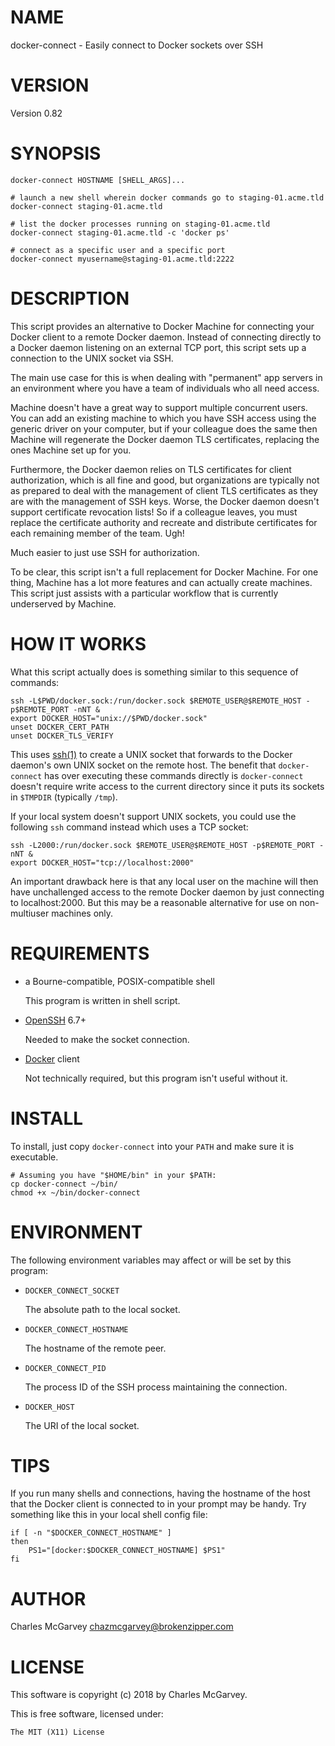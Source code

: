 # NAME

docker-connect - Easily connect to Docker sockets over SSH

# VERSION

Version 0.82

# SYNOPSIS

    docker-connect HOSTNAME [SHELL_ARGS]...

    # launch a new shell wherein docker commands go to staging-01.acme.tld
    docker-connect staging-01.acme.tld

    # list the docker processes running on staging-01.acme.tld
    docker-connect staging-01.acme.tld -c 'docker ps'

    # connect as a specific user and a specific port
    docker-connect myusername@staging-01.acme.tld:2222

# DESCRIPTION

This script provides an alternative to Docker Machine for connecting your Docker client to a remote
Docker daemon. Instead of connecting directly to a Docker daemon listening on an external TCP port,
this script sets up a connection to the UNIX socket via SSH.

The main use case for this is when dealing with "permanent" app servers in an environment where you
have a team of individuals who all need access.

Machine doesn't have a great way to support multiple concurrent users. You can add an existing
machine to which you have SSH access using the generic driver on your computer, but if your
colleague does the same then Machine will regenerate the Docker daemon TLS certificates, replacing
the ones Machine set up for you.

Furthermore, the Docker daemon relies on TLS certificates for client authorization, which is all
fine and good, but organizations are typically not as prepared to deal with the management of client
TLS certificates as they are with the management of SSH keys. Worse, the Docker daemon doesn't
support certificate revocation lists! So if a colleague leaves, you must replace the certificate
authority and recreate and distribute certificates for each remaining member of the team. Ugh!

Much easier to just use SSH for authorization.

To be clear, this script isn't a full replacement for Docker Machine. For one thing, Machine has
a lot more features and can actually create machines. This script just assists with a particular
workflow that is currently underserved by Machine.

# HOW IT WORKS

What this script actually does is something similar to this sequence of commands:

    ssh -L$PWD/docker.sock:/run/docker.sock $REMOTE_USER@$REMOTE_HOST -p$REMOTE_PORT -nNT &
    export DOCKER_HOST="unix://$PWD/docker.sock"
    unset DOCKER_CERT_PATH
    unset DOCKER_TLS_VERIFY

This uses [ssh(1)](http://man.he.net/man1/ssh) to create a UNIX socket that forwards to the Docker daemon's own UNIX socket on
the remote host. The benefit that `docker-connect` has over executing these commands directly is
`docker-connect` doesn't require write access to the current directory since it puts its sockets in
`$TMPDIR` (typically `/tmp`).

If your local system doesn't support UNIX sockets, you could use the following `ssh` command
instead which uses a TCP socket:

    ssh -L2000:/run/docker.sock $REMOTE_USER@$REMOTE_HOST -p$REMOTE_PORT -nNT &
    export DOCKER_HOST="tcp://localhost:2000"

An important drawback here is that any local user on the machine will then have unchallenged access
to the remote Docker daemon by just connecting to localhost:2000. But this may be a reasonable
alternative for use on non-multiuser machines only.

# REQUIREMENTS

- a Bourne-compatible, POSIX-compatible shell

    This program is written in shell script.

- [OpenSSH](https://www.openssh.com) 6.7+

    Needed to make the socket connection.

- [Docker](https://www.docker.com) client

    Not technically required, but this program isn't useful without it.

# INSTALL

To install, just copy `docker-connect` into your `PATH` and make sure it is executable.

    # Assuming you have "$HOME/bin" in your $PATH:
    cp docker-connect ~/bin/
    chmod +x ~/bin/docker-connect

# ENVIRONMENT

The following environment variables may affect or will be set by this program:

- `DOCKER_CONNECT_SOCKET`

    The absolute path to the local socket.

- `DOCKER_CONNECT_HOSTNAME`

    The hostname of the remote peer.

- `DOCKER_CONNECT_PID`

    The process ID of the SSH process maintaining the connection.

- `DOCKER_HOST`

    The URI of the local socket.

# TIPS

If you run many shells and connections, having the hostname of the host that the Docker client is
connected to in your prompt may be handy. Try something like this in your local shell config file:

    if [ -n "$DOCKER_CONNECT_HOSTNAME" ]
    then
        PS1="[docker:$DOCKER_CONNECT_HOSTNAME] $PS1"
    fi

# AUTHOR

Charles McGarvey <chazmcgarvey@brokenzipper.com>

# LICENSE

This software is copyright (c) 2018 by Charles McGarvey.

This is free software, licensed under:

    The MIT (X11) License
